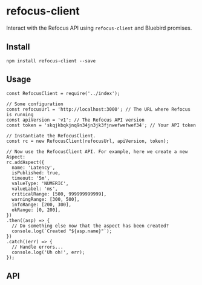 # refocus-client

Interact with the Refocus API using `refocus-client` and Bluebird promises.

## Install

`npm install refocus-client --save`

## Usage

```
const RefocusClient = require('../index');

// Some configuration
const refocusUrl = 'http://localhost:3000'; // The URL where Refocus is running
const apiVersion = 'v1'; // The Refocus API version
const token = 'skqjkbqkjnq9n34jn3jk3fjnwefwefwef34'; // Your API token

// Instantiate the RefocusClient.
const rc = new RefocusClient(refocusUrl, apiVersion, token);

// Now use the RefocusClient API. For example, here we create a new Aspect:
rc.addAspect({
  name: 'Latency',
  isPublished: true,
  timeout: '5m',
  valueType: 'NUMERIC',
  valueLabel: 'ms',
  criticalRange: [500, 999999999999],
  warningRange: [300, 500],
  infoRange: [200, 300],
  okRange: [0, 200],
})
.then((asp) => {
  // Do something else now that the aspect has been created?
  console.log(`Created "${asp.name}"`);
})
.catch((err) => {
  // Handle errors...
  console.log('Uh oh!', err);
});
```

## API

